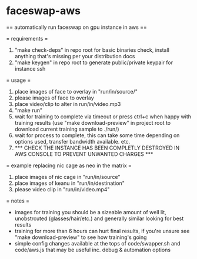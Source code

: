 # faceswap-aws

== automatically run faceswap on gpu instance in aws ==


= requirements =
1. "make check-deps" in repo root for basic binaries check, install anything that's missing per your distribution docs
2. "make keygen" in repo root to generate public/private keypair for instance ssh


= usage =
1. place images of face to overlay in "run/in/source/"
2. please images of face to overlay
3. place video/clip to alter in run/in/video.mp3
4. "make run"
5. wait for training to complete via timeout or press ctrl+c when happy with training results (use "make download-preview" in project root to download current training sample to ./run/)
6. wait for process to complete, this can take some time depending on options used, transfer bandwidth available. etc.
7. *** CHECK THE INSTANCE HAS BEEN COMPLETLY DESTROYED IN AWS CONSOLE TO PREVENT UNWANTED CHARGES ***


= example replacing nic cage as neo in the matrix =
1. place images of nic cage in "run/in/source"
2. place images of keanu in "run/in/destination"
3. please video clip in "run/in/video.mp4"


= notes =
 - images for training you should be a sizeable amount of well lit, unobstrcuted (glasses/hair/etc.) and generally similar looking for best results
 - training for more than 6 hours can hurt final results, if you're unsure see "make download-preview" to see how training's going
 - simple config changes available at the tops of code/swapper.sh and code/aws.js that may be useful inc. debug & automation options
